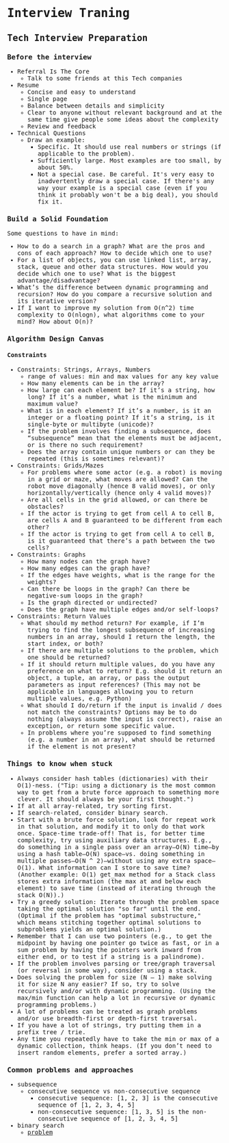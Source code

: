 <samp>

# Interview Traning

## Tech Interview Preparation

### Before the interview

- Referral Is The Core
  - Talk to some friends at this Tech companies
- Resume
  - Concise and easy to understand
  - Single page
  - Balance between details and simplicity
  - Clear to anyone without relevant background and at the same time give people some ideas about the complexity
  - Review and feedback
- Technical Questions
  - Draw an example:
    - Specific. It should use real numbers or strings (if applicable to the problem).
    - Sufficiently large. Most examples are too small, by about 50%.
    - Not a special case. Be careful. It's very easy to inadvertently draw a special case. If there's any way your example is a special case (even if you think it probably won't be a big deal), you should fix it.

### Build a Solid Foundation

Some questions to have in mind:

- How to do a search in a graph? What are the pros and cons of each approach? How to decide which one to use?
- For a list of objects, you can use linked list, array, stack, queue and other data structures. How would you decide which one to use? What is the biggest advantage/disadvantage?
- What’s the difference between dynamic programming and recursion? How do you compare a recursive solution and its iterative version?
- If I want to improve my solution from O(n^2) time complexity to O(nlogn), what algorithms come to your mind? How about O(n)?

### Algorithm Design Canvas

#### Constraints

- Constraints: Strings, Arrays, Numbers
  - range of values: min and max values for any key value
  - How many elements can be in the array?
  - How large can each element be? If it’s a string, how long? If it’s a number, what is the minimum and maximum value?
  - What is in each element? If it’s a number, is it an integer or a floating point? If it’s a string, is it single-byte or multibyte (unicode)?
  - If the problem involves finding a subsequence, does “subsequence” mean that the elements must be adjacent, or is there no such requirement?
  - Does the array contain unique numbers or can they be repeated (this is sometimes relevant)?
- Constraints: Grids/Mazes
  - For problems where some actor (e.g. a robot) is moving in a grid or maze, what moves are allowed? Can the robot move diagonally (hence 8 valid moves), or only horizontally/vertically (hence only 4 valid moves)?
  - Are all cells in the grid allowed, or can there be obstacles?
  - If the actor is trying to get from cell A to cell B, are cells A and B guaranteed to be different from each other?
  - If the actor is trying to get from cell A to cell B, is it guaranteed that there’s a path between the two cells?
- Constraints: Graphs
  - How many nodes can the graph have?
  - How many edges can the graph have?
  - If the edges have weights, what is the range for the weights?
  - Can there be loops in the graph? Can there be negative-sum loops in the graph?
  - Is the graph directed or undirected?
  - Does the graph have multiple edges and/or self-loops?
- Constraints: Return Values
  - What should my method return? For example, if I’m trying to find the longest subsequence of increasing numbers in an array, should I return the length, the start index, or both?
  - If there are multiple solutions to the problem, which one should be returned?
  - If it should return multiple values, do you have any preference on what to return? E.g. should it return an object, a tuple, an array, or pass the output parameters as input references? (This may not be applicable in languages allowing you to return multiple values, e.g. Python)
  - What should I do/return if the input is invalid / does not match the constraints? Options may be to do nothing (always assume the input is correct), raise an exception, or return some specific value.
  - In problems where you’re supposed to find something (e.g. a number in an array), what should be returned if the element is not present?

### Things to know when stuck

- Always consider hash tables (dictionaries) with their O(1)-ness. ("Tip: using a dictionary is the most common way to get from a brute force approach to something more clever. It should always be your first thought.")
- If at all array-related, try sorting first.
- If search-related, consider binary search.
- Start with a brute force solution, look for repeat work in that solution, and modify it to only do that work once.
  Space-time trade-off! That is, for better time complexity, try using auxiliary data structures. E.g., do something in a single pass over an array—O(N) time—by using a hash table—O(N) space—vs. doing something in multiple passes—O(N ^ 2)—without using any extra space—O(1). What information can I store to save time? (Another example: O(1) get_max method for a Stack class stores extra information (the max at and below each element) to save time (instead of iterating through the stack O(N)).)
- Try a greedy solution: Iterate through the problem space taking the optimal solution "so far" until the end. (Optimal if the problem has "optimal substructure," which means stitching together optimal solutions to subproblems yields an optimal solution.)
- Remember that I can use two pointers (e.g., to get the midpoint by having one pointer go twice as fast, or in a sum problem by having the pointers work inward from either end, or to test if a string is a palindrome).
- If the problem involves parsing or tree/graph traversal (or reversal in some way), consider using a stack.
- Does solving the problem for size (N – 1) make solving it for size N any easier? If so, try to solve recursively and/or with dynamic programming. (Using the max/min function can help a lot in recursive or dynamic programming problems.)
- A lot of problems can be treated as graph problems and/or use breadth-first or depth-first traversal.
- If you have a lot of strings, try putting them in a prefix tree / trie.
- Any time you repeatedly have to take the min or max of a dynamic collection, think heaps. (If you don’t need to insert random elements, prefer a sorted array.)

### Common problems and approaches

- subsequence
  - consecutive sequence vs non-consecutive sequence
    - consecutive sequence: [1, 2, 3] is the consecutive sequence of [1, 2, 3, 4, 5]
    - non-consecutive sequence: [1, 3, 5] is the non-consecutive sequence of [1, 2, 3, 4, 5]
- binary search
  - [problem](/coding_interviews/leetcode/easy/guess-number-higher-or-lower/guess-number-higher-or-lower.js)

</samp>
